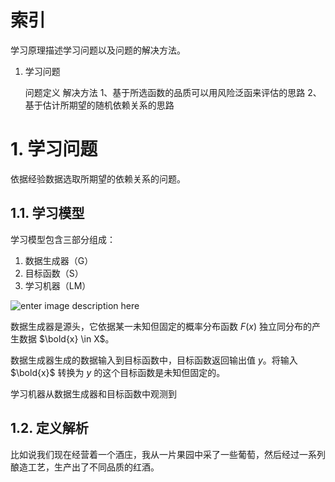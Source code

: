 # 索引

学习原理描述学习问题以及问题的解决方法。

1. 学习问题
    
    问题定义
  解决方法
    1、基于所选函数的品质可以用风险泛函来评估的思路
    2、基于估计所期望的随机依赖关系的思路

# 1. 学习问题

依据经验数据选取所期望的依赖关系的问题。

## 1.1. 学习模型

学习模型包含三部分组成：
1. 数据生成器（G）
2. 目标函数（S）
3. 学习机器（LM）

![enter image description here](P12-G1.1)

数据生成器是源头，它依据某一未知但固定的概率分布函数 $F(x)$ 独立同分布的产生数据 $\bold{x} \in X$。

数据生成器生成的数据输入到目标函数中，目标函数返回输出值 $y$。将输入 $\bold{x}$ 转换为 $y$ 的这个目标函数是未知但固定的。

学习机器从数据生成器和目标函数中观测到 $\mathcal{}$

## 1.2. 定义解析
比如说我们现在经营着一个酒庄，我从一片果园中采了一些葡萄，然后经过一系列酿造工艺，生产出了不同品质的红酒。



<!--stackedit_data:
eyJoaXN0b3J5IjpbNzAzNTI4NDkzXX0=
-->